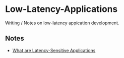 # Low-Latency-Applications

Writing / Notes on low-latency appication development.

## Notes
- [What are Latency-Sensitive Applications](Requirements-Latency-Sensitive-Applications.md)
